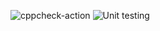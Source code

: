 ![cppcheck-action](https://github.com/99002451/Acitivty2/workflows/cppcheck-action/badge.svg)
![Unit testing](https://github.com/99002451/Acitivty2/workflows/Unit%20testing/badge.svg)
